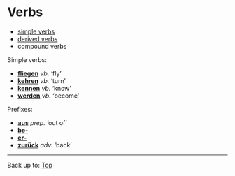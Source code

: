 # Verbs

- [simple verbs](simpleVerbs.md)
- [derived verbs](derivedVerbs.md)
- compound verbs

Simple verbs:
- **[fliegen](f/fl/fliegen.md)** *vb.* ‘fly’
- **[kehren](k/ke/kehren.md)** *vb.* ‘turn’
- **[kennen](k/ke/kennen.md)** *vb.* ‘know’
- **[werden](w/we/werden.md)** *vb.* ‘become’

Prefixes:
- **[aus](../prepositions/aus.md)** *prep.* ‘out of’
- **[be-](prefixes/be_.md)**
- **[er-](prefixes/er_.md)**
- **[zurück](../adverbs/z/zu/zurueck.md)** *adv.* ‘back’

----

Back up to: [Top](../index.md)
